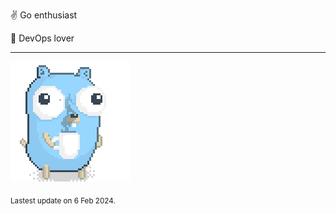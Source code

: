 :v: Go enthusiast

:muscle: DevOps lover

---

![Image alt text](/images/gopher_with_coffee.gif)


<sub>Lastest update on 6 Feb 2024.</sub>
